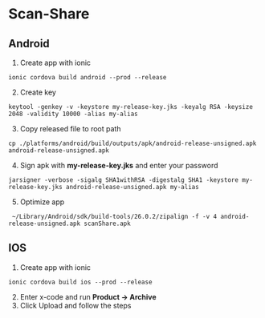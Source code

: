 # Scan-Share
## Android

1. Create app with ionic 

```
ionic cordova build android --prod --release
```
2. Create key 

```
keytool -genkey -v -keystore my-release-key.jks -keyalg RSA -keysize 2048 -validity 10000 -alias my-alias
```

3. Copy released file to root path

```
cp ./platforms/android/build/outputs/apk/android-release-unsigned.apk android-release-unsigned.apk
```

4. Sign apk with **my-release-key.jks** and enter your password

```
jarsigner -verbose -sigalg SHA1withRSA -digestalg SHA1 -keystore my-release-key.jks android-release-unsigned.apk my-alias
```

5. Optimize app

```
 ~/Library/Android/sdk/build-tools/26.0.2/zipalign -f -v 4 android-release-unsigned.apk scanShare.apk
```

## IOS


1. Create app with ionic 

```
ionic cordova build ios --prod --release
```

2. Enter x-code and run **Product -> Archive**
3. Click Upload and follow the steps
